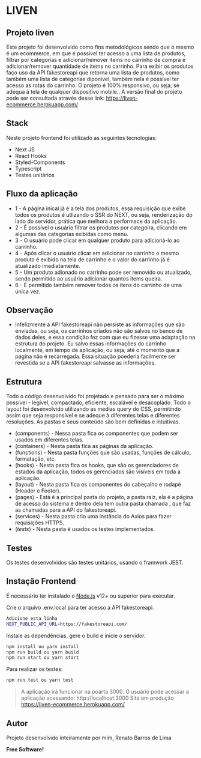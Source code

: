 # LIVEN
## Projeto liven

Este projeto foi desenvolvido como fins metodológicos sendo que o mesmo é um ecommerce, em que é possível ter acesso a uma lista de produtos, filtrar por categorias e adicionar/remover items no carrinho de compra e adicionar/remover quantidade de items no carrinho.
Para exibir os produtos faço uso da API fakestoreapi que retorna uma lista de produtos, como também uma lista de categorias diponível, também nela é possível ter acesso as rotas do carrinho.
O projeto é 100% responsivo, ou seja, se adequa à tela de qualquer dispositivo mobile..
A versão final do projeto pode ser consultada através desse link: <https://liven-ecommerce.herokuapp.com/>

## Stack
Neste projeto frontend foi utilizado as seguintes tecnologias:
- Next JS
- React Hooks
- Styled-Components
- Typescript
- Testes unitários

## Fluxo da aplicação

- 1 - A página inical já é a tela dos produtos, essa requisição que exibe todos os produtos é utlizando o SSR do NEXT, ou seja, renderização do lado do servidor, prática que melhora a performace da aplicação.
- 2 - É possível o usuário filtrar os produtos por categoira, clicando em algumas das categorias exibidas como menu.
- 3 - O usuário pode clicar em qualquer produto para adicioná-lo ao carrinho. 
- 4 - Após clicar o usuário clicar em adicionar no carrinho o mesmo produto é exibido na tela de carrinho e o valor do carrinho já é atualizado imediatamente.
- 5 - Um produto adionado no carrinho pode ser removido ou atualizado, sendo permitido ao usuário adicionar quantos items queira.
- 6 - É permitido também remover todos os itens do carrinho de uma única vez.


## Observação

- Infelizmente a API fakestoreapi  não persiste as informações que são enviadas, ou seja, os carrinhos criados não são salvos no banco de dados deles, e essa condição fez com que eu fizesse uma adaptação na estrutura do projeto. Eu salvo essas informações do carrinho localmente, em tempo de aplicação, ou seja, até o momento que a página não é recarregada. Essa situação poederia facilmente ser revestida se a API fakestoreapi salvasse as informações.


## Estrutura
Todo o código desenvolvido foi projetado e pensado para ser o máximo possível - legível, compactado, eficiente, escalável e desacoplado.
Todo o layout foi desenvolvido utilizando as medias query do CSS, permitindo assim que seja responsível e se adeque à diferentes telas e diferentes resoluções.
As pastas e seus conteúdo são bem definidas e intuitivas.
- (components) - Nessa pasta fica os componentes que podem ser usados em diferentes telas.
- (containers) - Nesta pasta fica as páginas da aplicação.
- (functions) - Nesta pasta funções que são usadas, funções de cálculo, formatação, etc.
- (hooks) - Nesta pasta fica os hooks, que são os gerenciadores de estados da aplicação, todos os gerenciados são visíveis em toda a aplicação.
- (layout) - Nesta pasta fica os componentes do cabeçalho e rodapé (Header e Footer).
- (pages) - Está é a principal pasta do projeto, a pasta raiz, ela é a página de acesso do sistema e dentro dela tem outra pasta chamada <api>, que faz as chamadas para a API do fakestoreapi.
- (services) - Nesta pasta crio uma instância do Axios para fazer requisições HTTPS.
- (_tests_) - Nesta pasta é usados os testes implementados.

## Testes

Os testes desenvolvidos são testes unitários, usando o framwork JEST.

## Instação Frontend

É necessário ter instalado o [Node.js](https://nodejs.org/) v12+ ou superior para executar.

Crie  o arquivo .env.local para ter acesso a API fakestoreapi.

```sh
Adicione esta linha
NEXT_PUBLIC_API_URL=https://fakestoreapi.com/
```
Instale as dependências, gere o build e inicie o servidor.

```sh
npm install ou yarn install
npm run build ou yarn build
npm run start ou yarn start
```

Para realizar os testes:

```sh
npm run test ou yarn test
```
> A aplicação irá funcionar na poarta 3000.
> O usuário pode acessar a aplicação acessando: http://localhost:3000
> Site em produção <https://liven-ecommerce.herokuapp.com/>



## Autor

Projeto desenvolvido inteiramente por mim, Renato Barros de Lima

**Free Software!**

